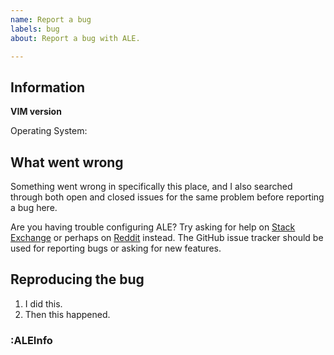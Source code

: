 ```yaml
---
name: Report a bug
labels: bug
about: Report a bug with ALE.

---
```


<!--
  This is the template for reporting ALE bugs. Make sure you try updating ALE
  to a more recent version before reporting a bug. Look through existing bug
  reports for similar issues before reporting a new one. Don't leave comments
  about new bugs in the comment section for old issues.

  Make sure to try disabling other plugins and trying to repeat your bug before
  reporting it in ALE. Some times problems can arise when two plugins are used
  together, but often your issues might be problems with other plugins.
-->

## Information

**VIM version**

<!-- Paste just the first two lines of :version here. -->

Operating System: <!-- Describe your operating system version. -->

## What went wrong

<!-- Describe what went wrong here. Be specific. -->

Something went wrong in specifically this place, and I also searched through both open and closed issues for the same problem before reporting a bug here.

Are you having trouble configuring ALE? Try asking for help on [Stack Exchange](https://vi.stackexchange.com/) or perhaps on [Reddit](https://www.reddit.com/r/vim/) instead. The GitHub issue tracker should be used for reporting bugs or asking for new features.

## Reproducing the bug

<!-- Write a list of steps below. -->

1. I did this.
2. Then this happened.

### :ALEInfo

<!-- Paste the output of :ALEInfo here. Try :ALEInfoToClipboard -->
<!-- Make sure to run :ALEInfo from the buffer where the bug occurred. -->
<!-- Read the output. You might figure out what went wrong yourself. -->
